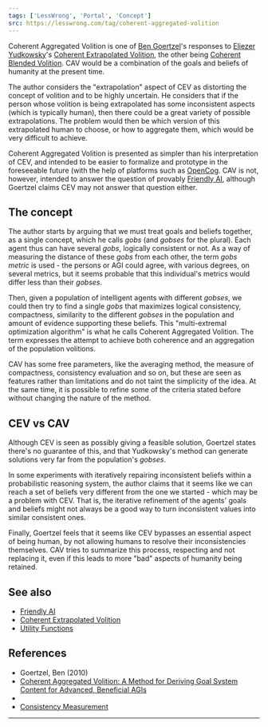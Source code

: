 ```yaml
---
tags: ['LessWrong', 'Portal', 'Concept']
src: https://lesswrong.com/tag/coherent-aggregated-volition
---
```


Coherent Aggregated Volition is one of [Ben Goertzel](https://www.lesswrong.com/tag/ben-goertzel)'s responses to [Eliezer Yudkowsky](https://www.lesswrong.com/tag/eliezer-yudkowsky)'s [Coherent Extrapolated Volition](https://www.lesswrong.com/tag/coherent-extrapolated-volition), the other being [Coherent Blended Volition](https://www.lesswrong.com/tag/coherent-blended-volition). CAV would be a combination of the goals and beliefs of humanity at the present time.

The author considers the "extrapolation" aspect of CEV as distorting the concept of volition and to be highly uncertain. He considers that if the person whose volition is being extrapolated has some inconsistent aspects (which is typically human), then there could be a great variety of possible extrapolations. The problem would then be which version of this extrapolated human to choose, or how to aggregate them, which would be very difficult to achieve.

Coherent Aggregated Volition is presented as simpler than his interpretation of CEV, and intended to be easier to formalize and prototype in the foreseeable future (with the help of platforms such as [OpenCog](http://opencog.org). CAV is not, however, intended to answer the question of provably [Friendly AI](https://wiki.lesswrong.com/wiki/Friendly_AI), although Goertzel claims CEV may not answer that question either.

## The concept
The author starts by arguing that we must treat goals and beliefs together, as a single concept, which he calls *gobs* (and *gobses* for the plural). Each agent thus can have several *gobs*, logically consistent or not. As a way of measuring the distance of these *gobs* from each other, the term *gobs metric* is used - the persons or AGI could agree, with various degrees, on several metrics, but it seems probable that this individual's metrics would differ less than their *gobses*.

Then, given a population of intelligent agents with different *gobses*, we could then try to find a single *gobs* that maximizes logical consistency, compactness, similarity to the different *gobses* in the population and amount of evidence supporting these beliefs. This "multi-extremal optimization algorithm" is what he calls Coherent Aggregated Volition. The term expresses the attempt to achieve both coherence and an aggregation of the population volitions.

CAV has some free parameters, like the averaging method, the measure of compactness, consistency evaluation and so on, but these are seen as features rather than limitations and do not taint the simplicity of the idea. At the same time, it is possible to refine some of the criteria stated before without changing the nature of the method.

## CEV vs CAV
Although CEV is seen as possibly giving a feasible solution, Goertzel states there's no guarantee of this, and that Yudkowsky's method can generate solutions very far from the population's *gobses*.

In some experiments with iteratively repairing inconsistent beliefs within a probabilistic reasoning system, the author claims that it seems like we can reach a set of beliefs very different from the one we started - which may be a problem with CEV. That is, the iterative refinement of the agents' goals and beliefs might not always be a good way to turn inconsistent values into similar consistent ones.

Finally, Goertzel feels that it seems like CEV bypasses an essential aspect of being human, by not allowing humans to resolve their inconsistencies themselves. CAV tries to summarize this process, respecting and not replacing it, even if this leads to more "bad" aspects of humanity being retained.

## See also
- [Friendly AI](https://wiki.lesswrong.com/wiki/Friendly_AI)
- [Coherent Extrapolated Volition](https://www.lesswrong.com/tag/coherent-extrapolated-volition)
- [Utility Functions](https://www.lesswrong.com/tag/utility-functions?showPostCount=true&useTagName=true)

## References
- Goertzel, Ben (2010) 
- [Coherent Aggregated Volition: A Method for Deriving Goal System Content for Advanced, Beneficial AGIs](http://multiverseaccordingtoben.blogspot.com/2010/03/coherent-aggregated-volition-toward.html)
-  
- [Consistency Measurement](http://www.aquar-system.com/catalog/pulp-consistency-measurement-and-control/)



---

